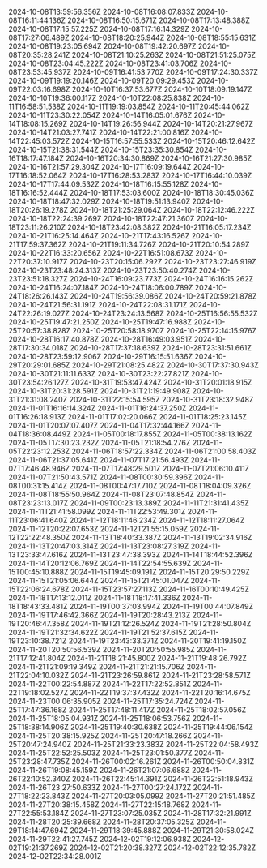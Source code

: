 2024-10-08T13:59:56.356Z
2024-10-08T16:08:07.833Z
2024-10-08T16:11:44.136Z
2024-10-08T16:50:15.671Z
2024-10-08T17:13:48.388Z
2024-10-08T17:15:57.225Z
2024-10-08T17:16:14.329Z
2024-10-08T17:27:06.489Z
2024-10-08T18:20:25.944Z
2024-10-08T18:55:15.631Z
2024-10-08T19:23:05.694Z
2024-10-08T19:42:20.697Z
2024-10-08T20:35:28.241Z
2024-10-08T21:10:25.263Z
2024-10-08T21:51:25.075Z
2024-10-08T23:04:45.222Z
2024-10-08T23:41:03.706Z
2024-10-08T23:53:45.937Z
2024-10-09T16:41:53.770Z
2024-10-09T17:24:30.337Z
2024-10-09T19:19:20.146Z
2024-10-09T20:09:29.453Z
2024-10-09T22:03:16.698Z
2024-10-10T16:37:53.677Z
2024-10-10T18:09:19.147Z
2024-10-10T19:36:00.117Z
2024-10-10T22:08:25.838Z
2024-10-11T16:58:51.538Z
2024-10-11T19:19:03.854Z
2024-10-11T20:45:44.062Z
2024-10-11T23:30:22.054Z
2024-10-14T16:05:01.676Z
2024-10-14T18:08:15.269Z
2024-10-14T19:26:56.944Z
2024-10-14T20:21:27.967Z
2024-10-14T21:03:27.741Z
2024-10-14T22:21:00.816Z
2024-10-14T22:45:03.572Z
2024-10-15T16:57:55.533Z
2024-10-15T20:46:12.642Z
2024-10-15T21:38:31.544Z
2024-10-15T23:35:30.854Z
2024-10-16T18:17:47.184Z
2024-10-16T20:34:30.869Z
2024-10-16T21:27:30.985Z
2024-10-16T21:57:29.304Z
2024-10-17T16:09:19.644Z
2024-10-17T16:18:52.064Z
2024-10-17T16:28:53.283Z
2024-10-17T16:44:10.039Z
2024-10-17T17:44:09.532Z
2024-10-18T16:15:55.128Z
2024-10-18T16:16:52.444Z
2024-10-18T17:53:03.600Z
2024-10-18T18:30:45.036Z
2024-10-18T18:47:32.029Z
2024-10-18T19:51:13.940Z
2024-10-18T20:26:19.278Z
2024-10-18T21:25:29.064Z
2024-10-18T22:12:46.222Z
2024-10-18T22:24:39.269Z
2024-10-18T22:47:21.360Z
2024-10-18T23:11:26.210Z
2024-10-18T23:42:08.382Z
2024-10-21T16:05:17.234Z
2024-10-21T16:25:14.464Z
2024-10-21T17:43:16.526Z
2024-10-21T17:59:37.362Z
2024-10-21T19:11:34.726Z
2024-10-21T20:10:54.289Z
2024-10-22T16:33:20.656Z
2024-10-22T16:51:08.673Z
2024-10-22T20:37:10.917Z
2024-10-23T20:15:06.292Z
2024-10-23T23:27:46.919Z
2024-10-23T23:48:24.313Z
2024-10-23T23:50:40.274Z
2024-10-23T23:51:18.327Z
2024-10-24T16:09:23.773Z
2024-10-24T16:16:15.262Z
2024-10-24T16:24:07.184Z
2024-10-24T18:06:00.789Z
2024-10-24T18:26:26.143Z
2024-10-24T19:56:39.086Z
2024-10-24T20:59:21.878Z
2024-10-24T21:56:31.191Z
2024-10-24T22:08:31.171Z
2024-10-24T22:26:19.027Z
2024-10-24T23:24:13.568Z
2024-10-25T16:56:55.532Z
2024-10-25T19:47:21.250Z
2024-10-25T19:47:16.988Z
2024-10-25T20:57:38.828Z
2024-10-25T20:58:18.970Z
2024-10-25T22:14:15.976Z
2024-10-28T16:17:40.878Z
2024-10-28T16:49:03.951Z
2024-10-28T17:30:34.018Z
2024-10-28T17:37:18.639Z
2024-10-28T23:31:51.661Z
2024-10-28T23:59:12.906Z
2024-10-29T16:15:51.636Z
2024-10-29T20:29:01.685Z
2024-10-29T21:08:25.482Z
2024-10-30T17:37:30.943Z
2024-10-30T21:11:11.633Z
2024-10-30T23:22:27.821Z
2024-10-30T23:54:26.127Z
2024-10-31T19:53:47.424Z
2024-10-31T20:01:18.915Z
2024-10-31T20:31:28.591Z
2024-10-31T21:19:49.908Z
2024-10-31T21:31:08.240Z
2024-10-31T22:15:54.595Z
2024-10-31T23:18:32.948Z
2024-11-01T16:16:14.324Z
2024-11-01T16:24:37.250Z
2024-11-01T16:26:18.913Z
2024-11-01T17:02:20.066Z
2024-11-01T18:25:23.145Z
2024-11-01T20:07:07.407Z
2024-11-04T17:32:44.166Z
2024-11-04T18:36:08.449Z
2024-11-05T00:18:17.855Z
2024-11-05T00:38:13.162Z
2024-11-05T17:30:23.232Z
2024-11-05T21:18:54.276Z
2024-11-05T22:23:12.253Z
2024-11-06T18:57:22.334Z
2024-11-06T21:00:58.403Z
2024-11-06T21:37:05.641Z
2024-11-07T17:21:56.493Z
2024-11-07T17:46:48.946Z
2024-11-07T17:48:29.501Z
2024-11-07T21:06:10.411Z
2024-11-07T21:50:43.571Z
2024-11-08T00:30:59.396Z
2024-11-08T00:31:15.414Z
2024-11-08T00:47:17.710Z
2024-11-08T18:04:09.326Z
2024-11-08T18:55:50.964Z
2024-11-08T23:07:48.854Z
2024-11-08T23:23:13.017Z
2024-11-09T00:23:13.389Z
2024-11-11T21:31:41.435Z
2024-11-11T21:41:58.099Z
2024-11-11T22:53:49.301Z
2024-11-11T23:06:41.640Z
2024-11-12T18:11:46.234Z
2024-11-12T18:11:27.064Z
2024-11-12T20:22:07.653Z
2024-11-12T21:55:15.059Z
2024-11-12T22:22:48.350Z
2024-11-13T18:40:33.387Z
2024-11-13T19:02:34.916Z
2024-11-13T20:47:03.314Z
2024-11-13T23:08:27.319Z
2024-11-13T23:33:47.616Z
2024-11-13T23:47:38.393Z
2024-11-14T18:44:52.396Z
2024-11-14T20:12:06.769Z
2024-11-14T22:54:55.639Z
2024-11-15T00:45:10.888Z
2024-11-15T19:45:09.191Z
2024-11-15T20:29:50.229Z
2024-11-15T21:05:06.644Z
2024-11-15T21:45:01.047Z
2024-11-15T22:06:24.678Z
2024-11-15T23:57:27.113Z
2024-11-16T00:10:49.425Z
2024-11-18T17:13:12.011Z
2024-11-18T18:17:41.336Z
2024-11-18T18:43:33.481Z
2024-11-19T00:37:03.994Z
2024-11-19T00:44:07.849Z
2024-11-19T17:46:42.366Z
2024-11-19T20:28:43.213Z
2024-11-19T20:46:47.358Z
2024-11-19T21:12:26.524Z
2024-11-19T21:28:50.804Z
2024-11-19T21:32:34.622Z
2024-11-19T21:52:37.615Z
2024-11-19T23:10:38.721Z
2024-11-19T23:43:33.371Z
2024-11-20T19:41:19.150Z
2024-11-20T20:50:56.539Z
2024-11-20T20:50:55.985Z
2024-11-21T17:12:41.804Z
2024-11-21T18:21:45.800Z
2024-11-21T19:48:26.792Z
2024-11-21T21:09:19.349Z
2024-11-21T21:21:15.706Z
2024-11-21T22:04:10.032Z
2024-11-21T23:26:59.861Z
2024-11-21T23:28:58.571Z
2024-11-22T00:22:54.887Z
2024-11-22T17:22:52.851Z
2024-11-22T19:18:02.527Z
2024-11-22T19:37:37.432Z
2024-11-22T20:16:14.675Z
2024-11-23T00:06:35.905Z
2024-11-25T17:35:24.724Z
2024-11-25T17:47:36.168Z
2024-11-25T17:48:11.417Z
2024-11-25T18:02:57.056Z
2024-11-25T18:05:04.931Z
2024-11-25T18:06:53.756Z
2024-11-25T18:38:14.906Z
2024-11-25T19:40:30.638Z
2024-11-25T19:44:06.154Z
2024-11-25T20:38:15.925Z
2024-11-25T20:47:18.266Z
2024-11-25T20:47:24.940Z
2024-11-25T21:33:23.383Z
2024-11-25T22:04:58.493Z
2024-11-25T22:52:25.503Z
2024-11-25T23:01:50.377Z
2024-11-25T23:28:47.735Z
2024-11-26T00:02:16.261Z
2024-11-26T00:50:04.831Z
2024-11-26T19:08:45.159Z
2024-11-26T21:07:06.688Z
2024-11-26T22:10:52.340Z
2024-11-26T22:45:14.391Z
2024-11-26T22:51:18.943Z
2024-11-26T23:27:50.633Z
2024-11-27T00:27:24.172Z
2024-11-27T18:22:23.843Z
2024-11-27T20:03:05.099Z
2024-11-27T20:21:51.485Z
2024-11-27T20:38:15.458Z
2024-11-27T22:15:18.768Z
2024-11-27T22:55:53.184Z
2024-11-27T23:07:25.035Z
2024-11-28T17:32:21.991Z
2024-11-28T20:25:39.668Z
2024-11-28T20:37:05.325Z
2024-11-29T18:14:47.694Z
2024-11-29T18:39:45.888Z
2024-11-29T21:30:58.024Z
2024-11-29T22:41:27.745Z
2024-12-02T19:12:06.938Z
2024-12-02T19:21:37.269Z
2024-12-02T21:20:38.327Z
2024-12-02T22:12:35.782Z
2024-12-02T22:34:28.001Z